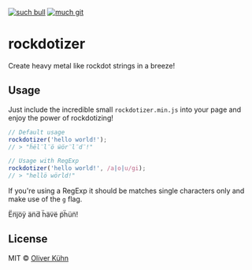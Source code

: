 [![such bull](https://img.shields.io/badge/such-bull-1393d5.svg?style=flat)](https://bullg.it/)
[![much git](https://img.shields.io/badge/very-git-7ED321.svg?style=flat)](https://bullg.it/)

# rockdotizer
Create heavy metal like rockdot strings in a breeze!

## Usage

Just include the incredible small `rockdotizer.min.js` into your page and enjoy the power of rockdotizing!

```javascript
// Default usage
rockdotizer('hello world!');
// > "ḧël̈l̈ö ẅör̈l̈d̈!"

// Usage with RegExp
rockdotizer('hello world!', /a|o|u/gi);
// > "hellö wörld!"
```

If you're using a RegExp it should be matches single characters only and make use of the `g` flag.

Ën̈j̈öÿ än̈d̈ ḧäv̈ë p̈ḧün̈!

## License

MIT © [Oliver Kühn](http://0x04.de)